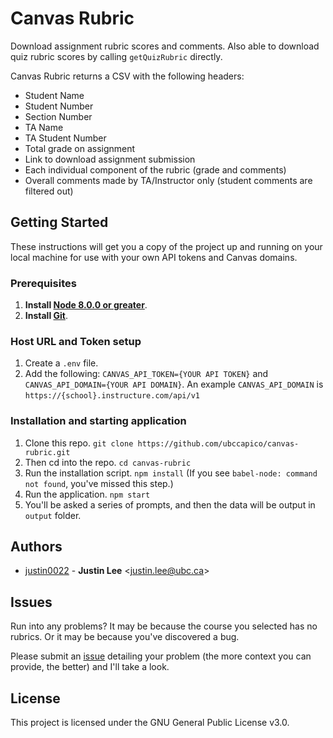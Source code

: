 # Canvas Rubric
Download assignment rubric scores and comments. Also able to download quiz rubric scores by calling `getQuizRubric` directly.

Canvas Rubric returns a CSV with the following headers:
* Student Name
* Student Number
* Section Number
* TA Name
* TA Student Number
* Total grade on assignment
* Link to download assignment submission
* Each individual component of the rubric (grade and comments)
* Overall comments made by TA/Instructor only (student comments are filtered out)

## Getting Started

These instructions will get you a copy of the project up and running on your local machine for use with your own API tokens and Canvas domains.

### Prerequisites

1. **Install [Node 8.0.0 or greater](https://nodejs.org)**.
2. **Install [Git](https://git-scm.com/downloads)**.

### Host URL and Token setup
1. Create a `.env` file.
1. Add the following: `CANVAS_API_TOKEN={YOUR API TOKEN}` and `CANVAS_API_DOMAIN={YOUR API DOMAIN}`.
An example `CANVAS_API_DOMAIN` is `https://{school}.instructure.com/api/v1`

### Installation and starting application

1. Clone this repo. `git clone https://github.com/ubccapico/canvas-rubric.git`
1. Then cd into the repo. `cd canvas-rubric`
1. Run the installation script. `npm install` (If you see `babel-node: command not found`, you've missed this step.)
1. Run the application. `npm start`
1. You'll be asked a series of prompts, and then the data will be output in `output` folder.

## Authors

* [justin0022](https://github.com/justin0022) -
**Justin Lee** &lt;justin.lee@ubc.ca&gt;

## Issues
Run into any problems? It may be because the course you selected has no rubrics. Or it may be because you've discovered a bug.

Please submit an [issue](https://github.com/ubccapico/canvas-rubric/issues/new) detailing your problem (the more context you can provide, the better) and I'll take a look.

## License

This project is licensed under the GNU General Public License v3.0.
